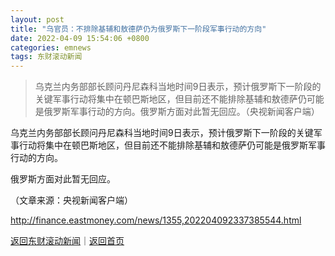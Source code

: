 ```yaml
---
layout: post
title: "乌官员：不排除基辅和敖德萨仍为俄罗斯下一阶段军事行动的方向"
date: 2022-04-09 15:54:06 +0800
categories: emnews
tags: 东财滚动新闻
---
```

> 乌克兰内务部部长顾问丹尼森科当地时间9日表示，预计俄罗斯下一阶段的关键军事行动将集中在顿巴斯地区，但目前还不能排除基辅和敖德萨仍可能是俄罗斯军事行动的方向。俄罗斯方面对此暂无回应。（央视新闻客户端）

<p>乌克兰内务部部长顾问丹尼森科当地时间9日表示，预计俄罗斯下一阶段的关键军事行动将集中在顿巴斯地区，但目前还不能排除基辅和敖德萨仍可能是俄罗斯军事行动的方向。</p><p>俄罗斯方面对此暂无回应。</p><p class="em_media">（文章来源：央视新闻客户端）</p>

<http://finance.eastmoney.com/news/1355,202204092337385544.html>

[返回东财滚动新闻](//finews.withounder.com/emnews/)｜[返回首页](//finews.withounder.com/)